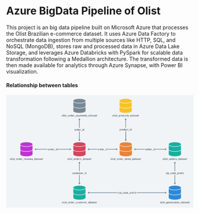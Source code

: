 # Azure BigData Pipeline of Olist 
This project is an big data pipeline built on Microsoft Azure that processes the Olist Brazilian e-commerce dataset. It uses Azure Data Factory to orchestrate data ingestion from multiple sources like HTTP, SQL, and NoSQL (MongoDB), stores raw and processed data in Azure Data Lake Storage, and leverages Azure Databricks with PySpark for scalable data transformation following a Medallion architecture. The transformed data is then made available for analytics through Azure Synapse, with Power BI visualization.
#### Relationship between tables
![Relationship Between Tables](HRhd2Y0.png)

